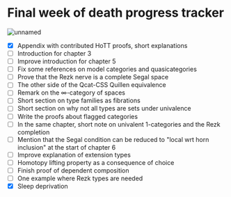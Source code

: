 # Final week of death progress tracker

![unnamed](https://github.com/user-attachments/assets/5b698828-3fb1-42ef-9237-6ff345d71d2c)

- [x] Appendix with contributed HoTT proofs, short explanations
- [ ] Introduction for chapter 3
- [ ] Improve introduction for chapter 5
- [ ] Fix some references on model categories and quasicategories
- [ ] Prove that the Rezk nerve is a complete Segal space
- [ ] The other side of the Qcat-CSS Quillen equivalence
- [ ] Remark on the $\infty$-category of spaces
- [ ] Short section on type families as fibrations
- [ ] Short section on why not all types are sets under univalence
- [ ] Write the proofs about flagged categories
- [ ] In the same chapter, short note on univalent 1-categories and the Rezk completion
- [ ] Mention that the Segal condition can be reduced to "local wrt horn inclusion" at the start of chapter 6
- [ ] Improve explanation of extension types
- [ ] Homotopy lifting property as a consequence of choice
- [ ] Finish proof of dependent composition
- [ ] One example where Rezk types are needed
- [x] Sleep deprivation
